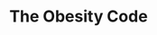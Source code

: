 ---
title: "The Obesity Code"
description: "“Eating less and exercising more is not the solution—it’s just a temporary fix to a deeper, metabolic issue. It’s not about how much you eat; it’s about when you eat and how often you eat.”"
cover: "images/reading/the-obesity-code.jpeg"
publishDate: 2019-06-11
authors: "Dr Jason Fung"
categories: ["business & leadership"]
status: 🟢
---